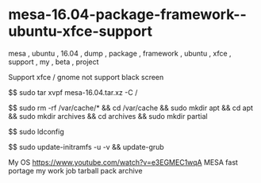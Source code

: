 # mesa-16.04-package-framework--ubuntu-xfce-support
mesa , ubuntu , 16.04 , dump , package , framework , ubuntu , xfce , support , my , beta , project

Support xfce  / gnome not support black screen

$$ sudo tar xvpf mesa-16.04.tar.xz -C /

$$ sudo rm -rf /var/cache/* && cd /var/cache && sudo mkdir apt && cd apt && sudo mkdir archives && cd archives && sudo mkdir partial

$$ sudo ldconfig

$$ sudo update-initramfs -u -v && update-grub

My OS https://www.youtube.com/watch?v=e3EGMEC1wqA MESA fast portage my work job tarball pack archive
